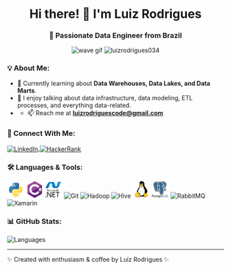 <h1 align="center">Hi there! 👋 I'm Luiz Rodrigues</h1>
<h3 align="center">🚀 Passionate Data Engineer from Brazil</h3>

<p align="center">
  <img src="https://media.giphy.com/media/hvRJCLFzcasrR4ia7z/giphy.gif" width="30px" alt="wave gif">
  <img src="https://komarev.com/ghpvc/?username=luizrodrigues034&label=Profile%20views&color=0e75b6&style=plastic" alt="luizrodrigues034" />
</p>

### 💡 About Me:

- 🌱 Currently learning about **Data Warehouses, Data Lakes, and Data Marts**.
- 💬 I enjoy talking about data infrastructure, data modeling, ETL processes, and everything data-related.
- - 📫 Reach me at **[luizrodriguescode@gmail.com](mailto:luizrodriguescode@gmail.com)**

### 🔗 Connect With Me:

<p>
  <a href="https://www.linkedin.com/in/luiz-rodrigues-alves/" target="_blank">
    <img align="center" src="https://img.shields.io/badge/-LinkedIn-%230077B5?style=for-the-badge&logo=linkedin&logoColor=white" alt="LinkedIn"/>
  </a>
  <a href="https://www.hackerrank.com/luizrodriguesco1" target="_blank">
    <img align="center" src="https://img.shields.io/badge/-HackerRank-%232EC866?style=for-the-badge&logo=hackerrank&logoColor=white" alt="HackerRank"/>
  </a>
</p>

### 🛠️ Languages & Tools:

<p>
  <img src="https://raw.githubusercontent.com/devicons/devicon/master/icons/python/python-original.svg" alt="Python" width="40" height="40"/>
  <img src="https://raw.githubusercontent.com/devicons/devicon/master/icons/csharp/csharp-original.svg" alt="C#" width="40" height="40"/>
  <img src="https://raw.githubusercontent.com/devicons/devicon/master/icons/dot-net/dot-net-original-wordmark.svg" alt=".NET" width="40" height="40"/>
  <img src="https://www.vectorlogo.zone/logos/git-scm/git-scm-icon.svg" alt="Git" width="40" height="40"/>
  <img src="https://www.vectorlogo.zone/logos/apache_hadoop/apache_hadoop-icon.svg" alt="Hadoop" width="40" height="40"/>
  <img src="https://www.vectorlogo.zone/logos/apache_hive/apache_hive-icon.svg" alt="Hive" width="40" height="40"/>
  <img src="https://raw.githubusercontent.com/devicons/devicon/master/icons/linux/linux-original.svg" alt="Linux" width="40" height="40"/>
  <img src="https://raw.githubusercontent.com/devicons/devicon/master/icons/postgresql/postgresql-original-wordmark.svg" alt="PostgreSQL" width="40" height="40"/>
  <img src="https://www.vectorlogo.zone/logos/rabbitmq/rabbitmq-icon.svg" alt="RabbitMQ" width="40" height="40"/>
  <img src="https://raw.githubusercontent.com/detain/svg-logos/780f25886640cef088af994181646db2f6b1a3f8/svg/xamarin.svg" alt="Xamarin" width="40" height="40"/>
</p>

### 📊 GitHub Stats:

<p>
  <img align="center" src="https://github-readme-stats.vercel.app/api/top-langs?username=luizrodrigues034&show_icons=true&theme=radical&bg_color=000000&hide_border=true&locale=en&layout=compact" alt="Languages" />
</p>

---

✨ Created with enthusiasm & coffee by Luiz Rodrigues ✨
